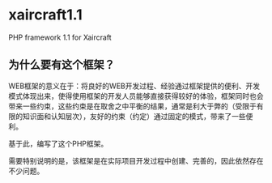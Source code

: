 # xaircraft1.1
PHP framework 1.1 for Xaircraft

## 为什么要有这个框架？

WEB框架的意义在于：将良好的WEB开发过程、经验通过框架提供的便利、开发模式体现出来，使得使用框架的开发人员能够直接获得较好的体验，框架同时也会带来一些约束，这些约束是在取舍之中平衡的结果，通常是利大于弊的（受限于有限的知识面和认知层次），友好的约束（约定）通过固定的模式，带来了一些便利。

基于此，编写了这个PHP框架。

需要特别说明的是，该框架是在实际项目开发过程中创建、完善的，因此依然存在不少问题。

## 
